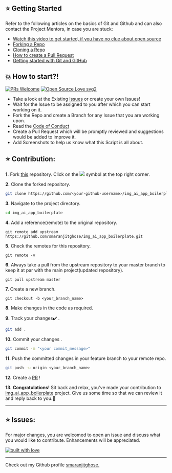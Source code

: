 ## ⭐ Getting Started

Refer to the following articles on the basics of Git and Github and can also contact the Project Mentors, in case you are stuck:

- [Watch this video to get started, if you have no clue about open source](https://youtu.be/SL5KKdmvJ1U)
- [Forking a Repo](https://help.github.com/en/github/getting-started-with-github/fork-a-repo)
- [Cloning a Repo](https://help.github.com/en/desktop/contributing-to-projects/creating-a-pull-request)
- [How to create a Pull Request](https://opensource.com/article/19/7/create-pull-request-github)
- [Getting started with Git and GitHub](https://towardsdatascience.com/getting-started-with-git-and-github-6fcd0f2d4ac6)

## 💥 How to start?!

[![PRs Welcome](https://img.shields.io/badge/PRs-welcome-brightgreen.svg?style=flat-square)](http://makeapullrequest.com)
[![Open Source Love svg2](https://badges.frapsoft.com/os/v2/open-source.svg?v=103)](https://github.com/ellerbrock/open-source-badges/)

- Take a look at the Existing [Issues](https://github.com/smaranjitghose/img_ai_app_boilerplate/issues) or create your own Issues!
- Wait for the Issue to be assigned to you after which you can start working on it.
- Fork the Repo and create a Branch for any Issue that you are working upon.
- Read the [Code of Conduct](https://github.com/smaranjitghose/img_ai_app_boilerplate/blob/master/CODE_OF_CONDUCT.md)
- Create a Pull Request which will be promptly reviewed and suggestions would be added to improve it.
- Add Screenshots to help us know what this Script is all about.

## ⭐ Contribution:

**1.** Fork [this](https://github.com/smaranjitghose/img_ai_app_boilerplate) repository.
Click on the <a href="https://github.com/smaranjitghose/img_ai_app_boilerplate"><img src="https://img.icons8.com/ios/24/000000/code-fork.png"></a> symbol at the top right corner.

**2.** Clone the forked repository.

```bash
git clone https://github.com/<your-github-username>/img_ai_app_boilerplate.git
```

**3.** Navigate to the project directory.

```bash
cd img_ai_app_boilerplate
```

**4.** Add a reference(remote) to the original repository.

```
git remote add upstream https://github.com/smaranjitghose/img_ai_app_boilerplate.git
```

**5.** Check the remotes for this repository.

```
git remote -v
```

**6.** Always take a pull from the upstream repository to your master branch to keep it at par with the main project(updated repository).

```
git pull upstream master
```

**7.** Create a new branch.

```
git checkout -b <your_branch_name>
```

**8.** Make changes in the code as required.

**9.** Track your changes:heavy_check_mark: .

```bash
git add .
```

**10.** Commit your changes .

```bash
git commit -m "<your commit_message>"
```

**11.** Push the committed changes in your feature branch to your remote repo.

```bash
git push -u origin <your_branch_name>
```

**12.** Create a [PR](https://help.github.com/en/github/collaborating-with-issues-and-pull-requests/creating-a-pull-request) !

**13.** **Congratulations!** Sit back and relax, you've made your contribution to [img_ai_app_boilerplate](https://github.com/smaranjitghose/img_ai_app_boilerplate) project. Give us some time so that we can review it and reply back to you.🤗
<br>

---

## ⭐ Issues:

For major changes, you are welcomed to open an issue and discuss what you would like to contribute. Enhancements will be appreciated.

<p align = "center">

[![built with love](https://forthebadge.com/images/badges/built-with-love.svg)]()

</p>

---

Check out my Github profile [smaranjitghose.](https://github.com/smaranjitghose)
